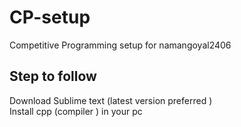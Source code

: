 # CP-setup
Competitive Programming setup for namangoyal2406  
## Step to follow  
Download Sublime text (latest version preferred )  
Install cpp (compiler ) in your pc  

